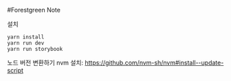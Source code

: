 #Forestgreen Note

설치

```
yarn install
yarn run dev
yarn run storybook
```

노드 버전 변환하기
nvm 설치: https://github.com/nvm-sh/nvm#install--update-script
